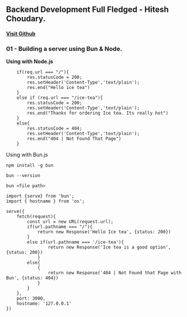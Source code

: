 ## Backend Development Full Fledged - Hitesh Choudary.

#### [Visit Github](https://github.com/ParvezMah/Backend_Development_Hitesh_Choudary_2024.git)

### 01 - Building a server using Bun & Node.

**Using with Node.js**

```
    if(req.url === "/"){
        res.statusCode = 200;
        res.setHeader('Content-Type','text/plain');
        res.end("Hello ice tea")
    }
    else if (req.url === "/ice-tea"){
        res.statusCode = 200;
        res.setHeader('Content-Type','text/plain');
        res.end("Thanks for ordering Ice tea. Its really hot")
    }
    else{
        res.statusCode = 404;
        res.setHeader('Content-Type','text/plain');
        res.end("404 | Not Found That Page")
    }
```

Using with Bun.js
```
npm install -g bun

bun --version

bun <file path>
```

```
import {serve} from 'bun';
import { hostname } from 'os';

serve({
    fetch(request){
        const url = new URL(request.url);
        if(url.pathname === "/"){
            return new Response('Hello Ice tea', {status: 200})
        }
        else if(url.pathname === '/ice-tea'){
                return new Response('Ice tea is a good option', {status: 200})
            }
        else{
            {
                return new Response('404 | Not Found that Page with Bun', {status: 404})
            }
        }
    },
    port: 3000,
    hostname: '127.0.0.1'
})
```
